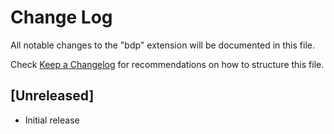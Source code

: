 # Change Log

All notable changes to the "bdp" extension will be documented in this file.

Check [Keep a Changelog](http://keepachangelog.com/) for recommendations on how to structure this file.

## [Unreleased]

- Initial release